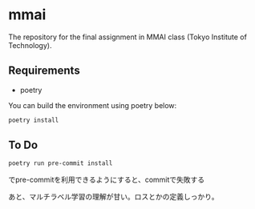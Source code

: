 # mmai

The repository for the final assignment in MMAI class (Tokyo Institute of Technology).

## Requirements

* poetry

You can build the environment using poetry below:

```bash
poetry install
```

## To Do

```bash
poetry run pre-commit install
```

でpre-commitを利用できるようにすると、commitで失敗する

あと、マルチラベル学習の理解が甘い。ロスとかの定義しっかり。
